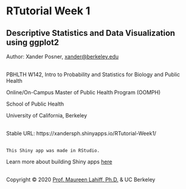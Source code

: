 # RTutorial Week 1
## Descriptive Statistics and Data Visualization using ggplot2
<p>Author: Xander Posner, <a href="mailto:xander@berkeley.edu?subject=PHW142">xander@berkeley.edu</a><br />
<br />
<p>PBHLTH  W142, Intro to Probability and Statistics for Biology and Public Health</p>
<p>Online/On-Campus Master of Public Health Program (OOMPH)</p>
<p>School of Public Health</p>
<p>University of California, Berkeley<br />
<br />
<p>Stable URL: https://xandersph.shinyapps.io/RTutorial-Week1/<br />
<br />
	
	This Shiny app was made in RStudio.
	
<p>Learn more about building Shiny apps <a href="https://docs.rstudio.com/shinyapps.io/">here</a><br />
<br />
<p>Copyright © 2020 <a href="mailto:lahiff@berkeley.edu?subject=OOMPHstat">Prof. Maureen Lahiff, Ph.D.</a> & UC Berkeley</p>
